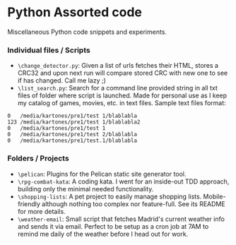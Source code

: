 Python Assorted code
====================

Miscellaneous Python code snippets and experiments.

### Individual files / Scripts
* `\change_detector.py`: Given a list of urls fetches their HTML, stores a CRC32 and upon next run will compare stored CRC with new one to see if has changed. Call me lazy ;)
* `\list_search.py`: Search for a command line provided string in all txt files of folder where script is launched. Made for personal use as I keep my catalog of games, movies, etc. in text files. Sample text files format:
```
0   /media/kartones/pre1/test 1/blablabla
123 /media/kartones/pre1/test 1/blablabla2
0   /media/kartones/pre1/test 1
0   /media/kartones/pre1/test 2/blablabla
0   /media/kartones/pre1/test.1/blablabla
```

### Folders / Projects
* `\pelican`: Plugins for the Pelican static site generator tool.
* `\rpg-combat-kata`: A coding kata. I went for an inside-out TDD approach, building only the minimal needed functionality.
* `\shopping-lists`: A pet project to easily manage shopping lists. Mobile-friendly although nothing too complex nor feature-full. See its README for more details.
* `\weather-email`: Small script that fetches Madrid's current weather info and sends it via email. Perfect to be setup as a cron job at 7AM to remind me daily of the weather before I head out for work.
